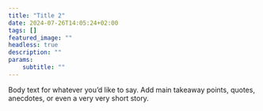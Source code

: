 ```yaml
---
title: "Title 2"
date: 2024-07-26T14:05:24+02:00
tags: []
featured_image: ""
headless: true
description: ""
params:
    subtitle: ""
---
```


Body text for whatever you’d like to say. Add main takeaway points, quotes, anecdotes, or even a very very short story. 